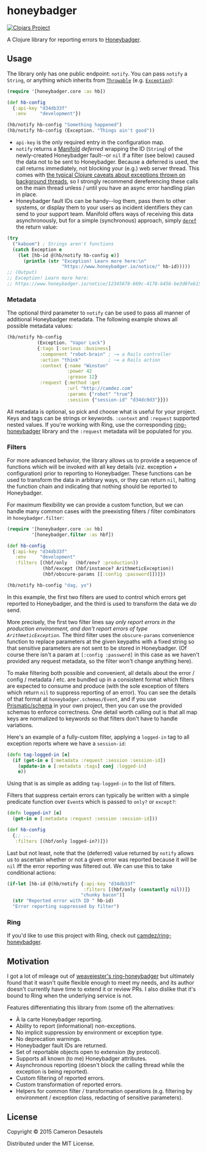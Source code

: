 # honeybadger

[![Clojars Project][clojars-badge]][clojars-honeybadger]

A Clojure library for reporting errors to [Honeybadger][].

## Usage

The library only has one public endpoint: `notify`.  You can pass
`notify` a `String`, or anything which inherits from
[`Throwable`][throwable] (e.g. [`Exception`][exception]):

```clj
(require '[honeybadger.core :as hb])

(def hb-config
  {:api-key "d34db33f"
   :env     "development"})

(hb/notify hb-config "Something happened")
(hb/notify hb-config (Exception. "Things ain't good"))
```

- `api-key` is the only required entry in the configuration map.
- `notify` returns a [Manifold][] *deferred* wrapping the ID
  (`String`) of the newly-created Honeybadger fault--or `nil` if a
  filter (see below) caused the data not to be sent to
  Honeybadger. Because a deferred is used, the call returns
  immediately, not blocking your (e.g.) web server thread. This comes
  with
  [the typical Clojure caveats about exceptions thrown on background threads](background-exceptions),
  so I strongly recommend dereferencing these calls on the main thread
  unless / until you have an async error handling plan in place.
- Honeybadger fault IDs can be handy--log them, pass them to other
  systems, or display them to your users as incident identifiers they
  can send to your support team. Manifold offers ways of receiving
  this data asynchronously, but for a simple (synchronous) approach,
  simply [`deref`][deref] the return value:

```clj
(try
  ("kaboom") ; Strings aren't functions
  (catch Exception e
    (let [hb-id @(hb/notify hb-config e)]
      (println (str "Exception! Learn more here:\n"
                    "https://www.honeybadger.io/notice/" hb-id)))))
;; (Output)
;; Exception! Learn more here:
;; https://www.honeybadger.io/notice/12345678-669c-4178-b456-be3d0feb1551
```

### Metadata

The optional third parameter to `notify` can be used to pass all
manner of additional Honeybadger metadata. The following example shows
all possible metadata values:

```clj
(hb/notify hb-config
           (Exception. "Vapor Lock")
           {:tags [:serious :business]
            :component "robot-brain" ; ~= a Rails controller
            :action "think"          ; ~= a Rails action
            :context {:name "Winston"
                      :power 42
                      :grease 12}
            :request {:method :get
                      :url "http://camdez.com"
                      :params {"robot" "true"}
                      :session {"session-id" "d34dc0d3"}}})
```

All metadata is optional, so pick and choose what is useful for your
project. Keys and tags can be strings or keywords.  `:context` and
`:request` supported nested values.  If you're working with Ring, use
the corresponding [ring-honeybadger][camdez-rh] library and the
`:request` metadata will be populated for you.

### Filters

For more advanced behavior, the library allows us to provide a
sequence of functions which will be invoked with all key details (viz.
exception + configuration) prior to reporting to Honeybadger. These
functions can be used to transform the data in arbitrary ways, or they
can return `nil`, halting the function chain and indicating that
nothing should be reported to Honeybadger.

For maximum flexibility we can provide a custom function, but we can
handle many common cases with the preexisting filters / filter
combinators in `honeybadger.filter`:

```clj
(require '[honeybadger.core :as hb]
         '[honeybadger.filter :as hbf])

(def hb-config
  {:api-key "d34db33f"
   :env     "development"
   :filters [(hbf/only   (hbf/env? :production))
             (hbf/except (hbf/instance? ArithmeticException))
             (hbf/obscure-params [[:config :password]])]})

(hb/notify hb-config "dag, yo")
```

In this example, the first two filters are used to control which
errors get reported to Honeybadger, and the third is used to transform
the data we *do* send.

More precisely, the first two filter lines say *only report errors in
the production environment, and don't report errors of type
`ArithmeticException`*. The third filter uses the `obscure-params`
convenience function to replace parameters at the given keypaths with
a fixed string so that sensitive parameters are not sent to be stored
in Honeybadger. (Of course there isn't a param at
`[:config :password]` in this case as we haven't provided any request
metadata, so the filter won't change anything here).

To make filtering both possible and convenient, all details about the
error / config / metadata / etc. are bundled up in a consistent format
which filters are expected to consume and produce (with the sole
exception of filters which return `nil` to suppress reporting of an
error). You can see the details of that format at
`honeybadger.schemas/Event`, and if you use [Prismatic/schema][schema]
in your own project, then you can use the provided schemas to enforce
correctness. One detail worth calling out is that all map keys are
normalized to keywords so that filters don't have to handle
variations.

Here's an example of a fully-custom filter, applying a `logged-in` tag
to all exception reports where we have a `session-id`:

```clj
(defn tag-logged-in [e]
  (if (get-in e [:metadata :request :session :session-id])
    (update-in e [:metadata :tags] conj :logged-in)
    e))
```

Using that is as simple as adding `tag-logged-in` to the list of
filters.

Filters that suppress certain errors can typically be written with a
simple predicate function over `Event`s which is passed to `only?` or
`except?`:

```clj
(defn logged-in? [e]
  (get-in e [:metadata :request :session :session-id]))

(def hb-config
  {;; ...
   :filters [(hbf/only logged-in?)]})
```

Last but not least, note that the (deferred) value returned by
`notify` allows us to ascertain whether or not a given error was
reported because it will be `nil` iff the error reporting was filtered
out. We can use this to take conditional actions:

```clj
(if-let [hb-id @(hb/notify {:api-key "d34db33f"
                            :filters [(hbf/only (constantly nil))]}
                           "chunky bacon")]
  (str "Reported error with ID " hb-id)
  "Error reporting suppressed by filter")
```

### Ring

If you'd like to use this project with Ring, check out
[camdez/ring-honeybadger][camdez-rh].

## Motivation

I got a lot of mileage out of
[weavejester's ring-honeybadger][weavejester-rh] but ultimately found
that it wasn't quite flexible enough to meet my needs, and its author
doesn't currently have time to extend it or review PRs.  I also
dislike that it's bound to Ring when the underlying service is not.

Features differentiating this library from (some of) the alternatives:

- À la carte Honeybadger reporting.
- Ability to report (informational) non-exceptions.
- No implicit suppression by environment or exception type.
- No deprecation warnings.
- Honeybadger fault IDs are returned.
- Set of reportable objects open to extension (by protocol).
- Supports all known (to me) Honeybadger attributes.
- Asynchronous reporting (doesn't block the calling thread while the
  exception is being reported).
- Custom filtering of reported errors.
- Custom transformation of reported errors.
- Helpers for common filter / transformation operations
  (e.g. filtering by environment / exception class, redacting of
  sensitive parameters).

## License

Copyright © 2015 Cameron Desautels

Distributed under the MIT License.

[clojars-badge]: http://clojars.org/camdez/honeybadger/latest-version.svg
[clojars-honeybadger]: http://clojars.org/camdez/honeybadger
[honeybadger]: https://honeybadger.io
[throwable]: https://docs.oracle.com/javase/7/docs/api/java/lang/Throwable.html
[exception]: https://docs.oracle.com/javase/7/docs/api/java/lang/Exception.html
[weavejester-rh]: https://github.com/weavejester/ring-honeybadger
[camdez-rh]: https://github.com/camdez/ring-honeybadger
[manifold]: https://github.com/ztellman/manifold
[deref]: https://clojuredocs.org/clojure.core/deref
[schema]: https://github.com/Prismatic/schema
[background-exceptions]: http://stuartsierra.com/2015/05/27/clojure-uncaught-exceptions
